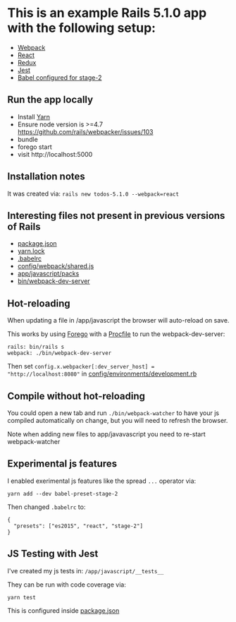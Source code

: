 # This is an example Rails 5.1.0 app with the following setup:

- [Webpack](https://webpack.github.io/)
- [React](https://facebook.github.io/react/)
- [Redux](http://redux.js.org/)
- [Jest](https://facebook.github.io/jest/)
- [Babel configured for stage-2](https://babeljs.io/docs/plugins/preset-stage-2/)

## Run the app locally

- Install [Yarn](https://yarnpkg.com/en/)
- Ensure node version is >=4.7 https://github.com/rails/webpacker/issues/103
- bundle
- forego start
- visit http://localhost:5000

## Installation notes

It was created via: `rails new todos-5.1.0 --webpack=react`

## Interesting files not present in previous versions of Rails

- [package.json](package.json)
- [yarn.lock](yarn.lock)
- [.babelrc](.babelrc)
- [config/webpack/shared.js](config/webpack/shared.js)
- [app/javascript/packs](app/javascript/packs)
- [bin/webpack-dev-server](bin/webpack-dev-server)

## Hot-reloading

When updating a file in /app/javascript the browser will auto-reload on save.

This works by using [Forego](https://github.com/ddollar/forego) with a [Procfile](Profile) to run the webpack-dev-server:

```
rails: bin/rails s
webpack: ./bin/webpack-dev-server
```

Then set `config.x.webpacker[:dev_server_host] = "http://localhost:8080"` in [config/environments/development.rb](config/environments/development.rb)

## Compile without hot-reloading

You could open a new tab and run `./bin/webpack-watcher` to have your js compiled automatically on change, but you will need to refresh the browser.

Note when adding new files to app/javavascript you need to re-start webpack-watcher

## Experimental js features

I enabled exerimental js features like the spread `...` operator via:

```
yarn add --dev babel-preset-stage-2
```

Then changed `.babelrc` to:

```
{
  "presets": ["es2015", "react", "stage-2"]
}
```

## JS Testing with Jest

I've created my js tests in: `/app/javascript/__tests__`

They can be run with code coverage via:

```
yarn test
```

This is configured inside [package.json](package.json)
